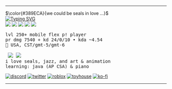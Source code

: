 ***
$\color{#389ECA}{we could be seals in love ...}$\
<a href="https://git.io/typing-svg"><img src="https://readme-typing-svg.demolab.com?font=sans+serif&weight=500&size=22&duration=4000&pause=1000&color=389ECA&width=435&lines=.%CB%9A+%F0%9F%AB%A7%E2%80%82%CE%B5(++%E0%B1%BF+%3E%E2%A9%8A%3C)%E2%80%82%F0%9F%92%97%E2%80%82(%E2%80%A2%E2%A9%8A%E2%80%A2+%E3%81%A3)3%E2%80%82%F0%9F%AB%A7+%EF%BD%A1%CB%9A" alt="Typing SVG" /></a>\
<img src="https://files.catbox.moe/okyffy.webp"> <img src="https://files.catbox.moe/paiy38.webp"> <img src="https://files.catbox.moe/rojafk.webp"> <img src="https://files.catbox.moe/jlsrbp.webp"> <img src="https://files.catbox.moe/yufj1i.webp">

    
<pre>
lvl 250+ mobile flex p! player
pr dmg 7540 + kd 24/0/10 • kda ~4.54 
📍 USA, CST/gmt-5/gmt-6

 <img src="https://files.catbox.moe/f1ggut.gif"> <img src="https://files.catbox.moe/4nupv3.gif">
i love seals, jazz, and art & animation
learning: java (AP CSA) & piano
</pre>

[![discord](https://img.shields.io/badge/ringedyuki%20-%20%235865F2?style=plastic&logo=discord&logoColor=white)](https://discord.com/channels/@me/1181405606029037652)
[![twitter](https://img.shields.io/badge/twitter%2Fx%20-%20%232b2d45?style=plastic&logo=x&logoColor=white)](https://x.com/sealfan89)
[![roblox](https://img.shields.io/badge/roblox%20-%20%23222430?style=plastic&logo=roblox&logoColor=white)](https://www.roblox.com/users/706276675/profile)
[![toyhouse](https://img.shields.io/badge/toyhouse%20-%20%231d1d26?style=plastic&logo=reverbnation&logoColor=white)](https://toyhou.se/sealharbors)
[![ko-fi](https://img.shields.io/badge/kofi%20-%20%231f1f24?style=plastic&logo=ko-fi&logoColor=white)](https://ko-fi.com/sealfan89)

***
